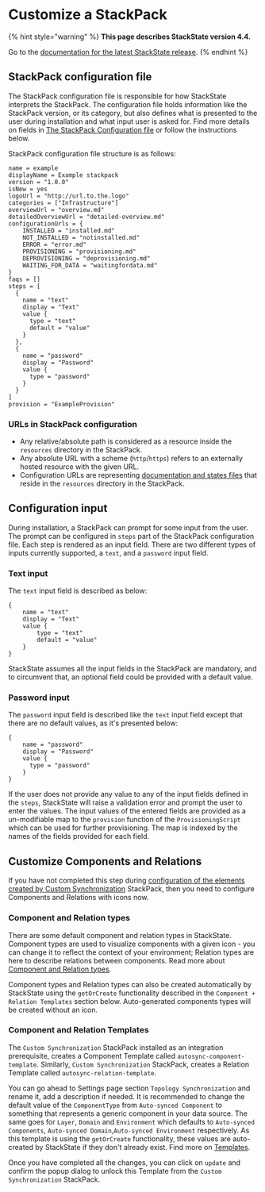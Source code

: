 # Customize a StackPack

{% hint style="warning" %}
**This page describes StackState version 4.4.**

Go to the [documentation for the latest StackState release](https://docs.stackstate.com/develop/developer-guides/stackpack/how_to_customize_a_stackpack).
{% endhint %}

## StackPack configuration file

The StackPack configuration file is responsible for how StackState interprets the StackPack. The configuration file holds information like the StackPack version, or its category, but also defines what is presented to the user during installation and what input user is asked for. Find more details on fields in [The StackPack Configuration file](prepare_package.md) or follow the instructions below.

StackPack configuration file structure is as follows:

```text
name = example
displayName = Example stackpack
version = "1.0.0"
isNew = yes
logoUrl = "http://url.to.the.logo"
categories = ["Infrastructure"]
overviewUrl = "overview.md"
detailedOverviewUrl = "detailed-overview.md"
configurationUrls = {
    INSTALLED = "installed.md"
    NOT_INSTALLED = "notinstalled.md"
    ERROR = "error.md"
    PROVISIONING = "provisioning.md"
    DEPROVISIONING = "deprovisioning.md"
    WAITING_FOR_DATA = "waitingfordata.md"
}
faqs = []
steps = [
  {
    name = "text"
    display = "Text"
    value {
      type = "text"
      default = "value"
    }
  },
  {
    name = "password"
    display = "Password"
    value {
      type = "password"
    }
  }
]
provision = "ExampleProvision"
```

### URLs in StackPack configuration

* Any relative/absolute path is considered as a resource inside the `resources` directory in the StackPack.
* Any absolute URL with a scheme \(`http`/`https`\) refers to an externally hosted resource with the given URL.
* Configuration URLs are representing [documentation and states files](stackpack_resources.md) that reside in the `resources` directory in the StackPack.

## Configuration input

During installation, a StackPack can prompt for some input from the user. The prompt can be configured in `steps` part of the StackPack configuration file. Each step is rendered as an input field. There are two different types of inputs currently supported, a `text`, and a `password` input field.

### Text input

The `text` input field is described as below:

```text
{
    name = "text"
    display = "Text"
    value {
        type = "text"
        default = "value"
    }
}
```

StackState assumes all the input fields in the StackPack are mandatory, and to circumvent that, an optional field could be provided with a default value.

### Password input

The `password` input field is described like the `text` input field except that there are no default values, as it's presented below:

```text
{
    name = "password"
    display = "Password"
    value {
      type = "password"
    }
}
```

If the user does not provide any value to any of the input fields defined in the `steps`, StackState will raise a validation error and prompt the user to enter the values. The input values of the entered fields are provided as a un-modifiable map to the `provision` function of the `ProvisioningScript` which can be used for further provisioning. The map is indexed by the names of the fields provided for each field.

## Customize Components and Relations

If you have not completed this step during [configuration of the elements created by Custom Synchronization](../custom_synchronization_stackpack/how_to_customize_elements_created_by_custom_synchronization_stackpack.md) StackPack, then you need to configure Components and Relations with icons now.

### Component and Relation types

There are some default component and relation types in StackState. Component types are used to visualize components with a given icon - you can change it to reflect the context of your environment; Relation types are here to describe relations between components. Read more about [Component and Relation types](../../../use/introduction-to-stackstate/components_and_relations.md).

Component types and Relation types can also be created automatically by StackState using the `getOrCreate` functionality described in the `Component + Relation Templates` section below. Auto-generated components types will be created without an icon.

### Component and Relation Templates

The `Custom Synchronization` StackPack installed as an integration prerequisite, creates a Component Template called `autosync-component-template`. Similarly, `Custom Synchronization` StackPack, creates a Relation Template called `autosync-relation-template`.

You can go ahead to Settings page section `Topology Synchronization` and rename it, add a description if needed. It is recommended to change the default value of the `ComponentType` from `Auto-synced Component` to something that represents a generic component in your data source. The same goes for `Layer`, `Domain` and `Environment` which defaults to `Auto-synced Components`, `Auto-synced Domain`,`Auto-synced Environment` respectively. As this template is using the `getOrCreate` functionality, these values are auto-created by StackState if they don't already exist. Find more on [Templates](../../reference/stj/using_stj.md).

Once you have completed all the changes, you can click on `update` and confirm the popup dialog to unlock this Template from the `Custom Synchronization` StackPack.

